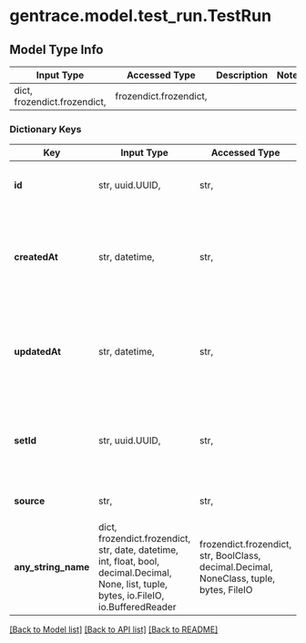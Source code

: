 # gentrace.model.test_run.TestRun

## Model Type Info
Input Type | Accessed Type | Description | Notes
------------ | ------------- | ------------- | -------------
dict, frozendict.frozendict,  | frozendict.frozendict,  |  | 

### Dictionary Keys
Key | Input Type | Accessed Type | Description | Notes
------------ | ------------- | ------------- | ------------- | -------------
**id** | str, uuid.UUID,  | str,  | The unique identifier for the test run. | [optional] value must be a uuid
**createdAt** | str, datetime,  | str,  | The date and time the test run was created. | [optional] value must conform to RFC-3339 date-time
**updatedAt** | str, datetime,  | str,  | The date and time the test run was last updated. | [optional] value must conform to RFC-3339 date-time
**setId** | str, uuid.UUID,  | str,  | The unique identifier for the test set associated with the test run. | [optional] value must be a uuid
**source** | str,  | str,  | The source of the test run. | [optional] 
**any_string_name** | dict, frozendict.frozendict, str, date, datetime, int, float, bool, decimal.Decimal, None, list, tuple, bytes, io.FileIO, io.BufferedReader | frozendict.frozendict, str, BoolClass, decimal.Decimal, NoneClass, tuple, bytes, FileIO | any string name can be used but the value must be the correct type | [optional]

[[Back to Model list]](../../README.md#documentation-for-models) [[Back to API list]](../../README.md#documentation-for-api-endpoints) [[Back to README]](../../README.md)

